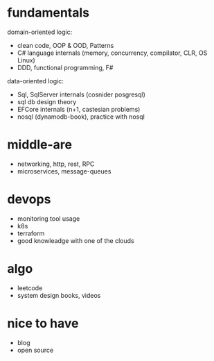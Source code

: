 # fundamentals

domain-oriented logic:
- clean code, OOP & OOD, Patterns
- C# language internals (memory, concurrency, compilator, CLR, OS Linux)
- DDD, functional programming, F#

data-oriented logic:
- Sql, SqlServer internals (cosnider posgresql)
- sql db design theory
- EFCore internals (n+1, castesian problems)
- nosql (dynamodb-book), practice with nosql

# middle-are
- networking, http, rest, RPC
- microservices, message-queues


# devops
- monitoring tool usage
- k8s
- terraform
- good knowleadge with one of the clouds


# algo
- leetcode
- system design books, videos

# nice to have
- blog
- open source